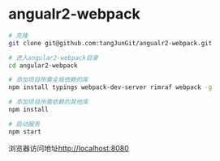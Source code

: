 # angualr2-webpack 

```bash 
# 克隆
git clone git@github.com:tangJunGit/angualr2-webpack.git

# 进入angular2-webpack目录
cd angular2-webpack

# 添加项目所需全局依赖的库
npm install typings webpack-dev-server rimraf webpack -g

# 添加项目所需依赖的其他库
npm install

# 启动服务
npm start
```
浏览器访问地址[http://localhost:8080](http://localhost:8080)
